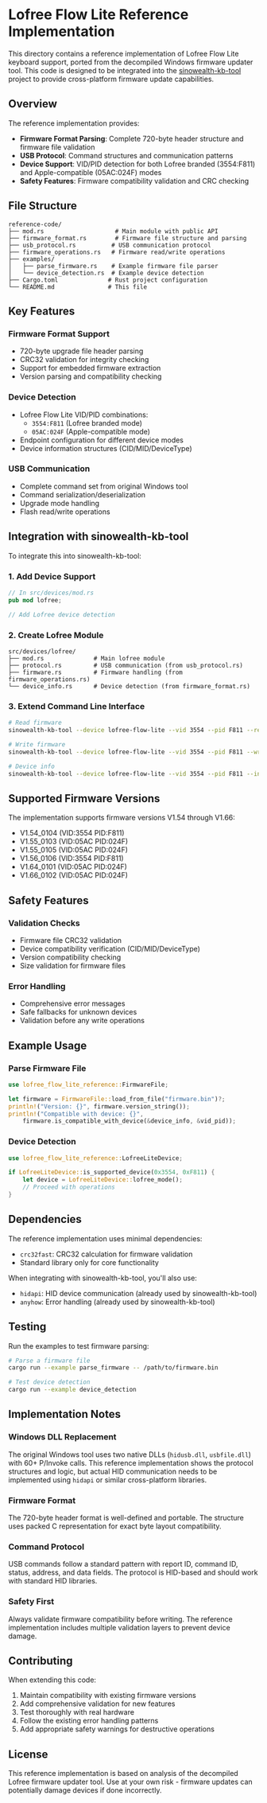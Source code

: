 # Lofree Flow Lite Reference Implementation

This directory contains a reference implementation of Lofree Flow Lite keyboard support, ported from the decompiled Windows firmware updater tool. This code is designed to be integrated into the [sinowealth-kb-tool](https://github.com/carlossless/sinowealth-kb-tool) project to provide cross-platform firmware update capabilities.

## Overview

The reference implementation provides:

- **Firmware Format Parsing**: Complete 720-byte header structure and firmware file validation
- **USB Protocol**: Command structures and communication patterns 
- **Device Support**: VID/PID detection for both Lofree branded (3554:F811) and Apple-compatible (05AC:024F) modes
- **Safety Features**: Firmware compatibility validation and CRC checking

## File Structure

```
reference-code/
├── mod.rs                    # Main module with public API
├── firmware_format.rs        # Firmware file structure and parsing
├── usb_protocol.rs          # USB communication protocol
├── firmware_operations.rs   # Firmware read/write operations
├── examples/
│   ├── parse_firmware.rs    # Example firmware file parser
│   └── device_detection.rs  # Example device detection
├── Cargo.toml              # Rust project configuration
└── README.md               # This file
```

## Key Features

### Firmware Format Support
- 720-byte upgrade file header parsing
- CRC32 validation for integrity checking
- Support for embedded firmware extraction
- Version parsing and compatibility checking

### Device Detection  
- Lofree Flow Lite VID/PID combinations:
  - `3554:F811` (Lofree branded mode)
  - `05AC:024F` (Apple-compatible mode)
- Endpoint configuration for different device modes
- Device information structures (CID/MID/DeviceType)

### USB Communication
- Complete command set from original Windows tool
- Command serialization/deserialization
- Upgrade mode handling
- Flash read/write operations

## Integration with sinowealth-kb-tool

To integrate this into sinowealth-kb-tool:

### 1. Add Device Support
```rust
// In src/devices/mod.rs
pub mod lofree;

// Add Lofree device detection
```

### 2. Create Lofree Module
```
src/devices/lofree/
├── mod.rs              # Main lofree module  
├── protocol.rs         # USB communication (from usb_protocol.rs)
├── firmware.rs         # Firmware handling (from firmware_operations.rs)
└── device_info.rs      # Device detection (from firmware_format.rs)
```

### 3. Extend Command Line Interface
```bash
# Read firmware
sinowealth-kb-tool --device lofree-flow-lite --vid 3554 --pid F811 --read-firmware backup.bin

# Write firmware  
sinowealth-kb-tool --device lofree-flow-lite --vid 3554 --pid F811 --write-firmware custom.bin --verify

# Device info
sinowealth-kb-tool --device lofree-flow-lite --vid 3554 --pid F811 --info
```

## Supported Firmware Versions

The implementation supports firmware versions V1.54 through V1.66:

- V1.54_0104 (VID:3554 PID:F811)
- V1.55_0103 (VID:05AC PID:024F) 
- V1.55_0105 (VID:05AC PID:024F)
- V1.56_0106 (VID:3554 PID:F811)
- V1.64_0101 (VID:05AC PID:024F)
- V1.66_0102 (VID:05AC PID:024F)

## Safety Features

### Validation Checks
- Firmware file CRC32 validation
- Device compatibility verification (CID/MID/DeviceType)
- Version compatibility checking
- Size validation for firmware files

### Error Handling
- Comprehensive error messages
- Safe fallbacks for unknown devices
- Validation before any write operations

## Example Usage

### Parse Firmware File
```rust
use lofree_flow_lite_reference::FirmwareFile;

let firmware = FirmwareFile::load_from_file("firmware.bin")?;
println!("Version: {}", firmware.version_string());
println!("Compatible with device: {}", 
    firmware.is_compatible_with_device(&device_info, &vid_pid));
```

### Device Detection
```rust
use lofree_flow_lite_reference::LofreeLiteDevice;

if LofreeLiteDevice::is_supported_device(0x3554, 0xF811) {
    let device = LofreeLiteDevice::lofree_mode();
    // Proceed with operations
}
```

## Dependencies

The reference implementation uses minimal dependencies:

- `crc32fast`: CRC32 calculation for firmware validation
- Standard library only for core functionality

When integrating with sinowealth-kb-tool, you'll also use:
- `hidapi`: HID device communication (already used by sinowealth-kb-tool)
- `anyhow`: Error handling (already used by sinowealth-kb-tool)

## Testing

Run the examples to test firmware parsing:

```bash
# Parse a firmware file
cargo run --example parse_firmware -- /path/to/firmware.bin

# Test device detection
cargo run --example device_detection
```

## Implementation Notes

### Windows DLL Replacement
The original Windows tool uses two native DLLs (`hidusb.dll`, `usbfile.dll`) with 60+ P/Invoke calls. This reference implementation shows the protocol structures and logic, but actual HID communication needs to be implemented using `hidapi` or similar cross-platform libraries.

### Firmware Format
The 720-byte header format is well-defined and portable. The structure uses packed C representation for exact byte layout compatibility.

### Command Protocol
USB commands follow a standard pattern with report ID, command ID, status, address, and data fields. The protocol is HID-based and should work with standard HID libraries.

### Safety First
Always validate firmware compatibility before writing. The reference implementation includes multiple validation layers to prevent device damage.

## Contributing

When extending this code:

1. Maintain compatibility with existing firmware versions
2. Add comprehensive validation for new features  
3. Test thoroughly with real hardware
4. Follow the existing error handling patterns
5. Add appropriate safety warnings for destructive operations

## License

This reference implementation is based on analysis of the decompiled Lofree firmware updater tool. Use at your own risk - firmware updates can potentially damage devices if done incorrectly.